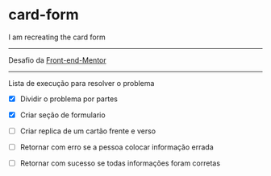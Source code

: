 # card-form
I am recreating the card form

---
Desafio da [Front-end-Mentor](https://www.frontendmentor.io/challenges/interactive-card-details-form-XpS8cKZDWw)


---
Lista de execução para resolver o problema
- [X] Dividir o problema por partes 
- [X] Criar seção de formulario
- [ ] Criar replica de um cartão frente e verso

- [ ] Retornar com erro se a pessoa colocar informação errada
- [ ] Retornar com sucesso se todas informações foram corretas
